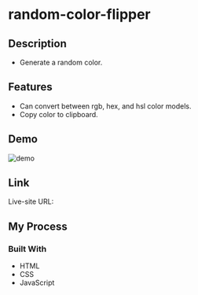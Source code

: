 # random-color-flipper

## Description
- Generate a random color.

## Features
- Can convert between rgb, hex, and hsl color models.
- Copy color to clipboard.

## Demo
![demo](color-flipper-demo.gif)

## Link
Live-site URL: 

## My Process
### Built With
- HTML
- CSS
- JavaScript
